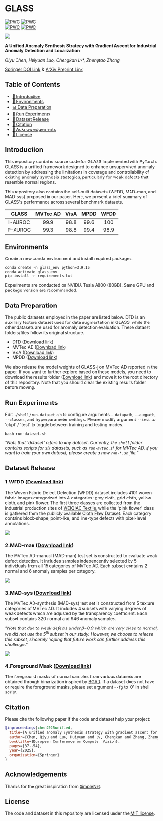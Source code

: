 # GLASS

[![PWC](https://img.shields.io/endpoint.svg?url=https://paperswithcode.com/badge/a-unified-anomaly-synthesis-strategy-with/anomaly-detection-on-mvtec-ad)](https://paperswithcode.com/sota/anomaly-detection-on-mvtec-ad?p=a-unified-anomaly-synthesis-strategy-with)
[![PWC](https://img.shields.io/endpoint.svg?url=https://paperswithcode.com/badge/a-unified-anomaly-synthesis-strategy-with/anomaly-detection-on-mpdd)](https://paperswithcode.com/sota/anomaly-detection-on-mpdd?p=a-unified-anomaly-synthesis-strategy-with)  
[![PWC](https://img.shields.io/endpoint.svg?url=https://paperswithcode.com/badge/a-unified-anomaly-synthesis-strategy-with/anomaly-detection-on-wfdd)](https://paperswithcode.com/sota/anomaly-detection-on-wfdd?p=a-unified-anomaly-synthesis-strategy-with)
[![PWC](https://img.shields.io/endpoint.svg?url=https://paperswithcode.com/badge/a-unified-anomaly-synthesis-strategy-with/anomaly-detection-on-visa)](https://paperswithcode.com/sota/anomaly-detection-on-visa?p=a-unified-anomaly-synthesis-strategy-with)

![](figures/GLASS_schematic.png)

**A Unified Anomaly Synthesis Strategy with Gradient Ascent for Industrial Anomaly Detection and Localization**

_Qiyu Chen, Huiyuan Luo, Chengkan Lv*, Zhengtao Zhang_

[Springer DOI Link](https://link.springer.com/chapter/10.1007/978-3-031-72855-6_3) & 
[ArXiv Preprint Link](https://arxiv.org/abs/2407.09359)

## Table of Contents
* [📖 Introduction](#introduction)
* [🔧 Environments](#environments)
* [📊 Data Preparation](#data-preparation)
* [🚀 Run Experiments](#run-experiments)
* [📂 Dataset Release](#dataset-release)
* [🔗 Citation](#citation)
* [🙏 Acknowledgements](#acknowledgements)
* [📜 License](#license)

## Introduction
This repository contains source code for GLASS implemented with PyTorch.
GLASS is a unified framework designed to enhance unsupervised anomaly detection
by addressing the limitations in coverage and controllability of existing anomaly synthesis strategies,
particularly for weak defects that resemble normal regions.

This repository also contains the self-built datasets (WFDD, MAD-man, and MAD-sys) proposed in our paper.
Here, we present a brief summary of GLASS's performance across several benchmark datasets.

|   GLASS   | MVTec AD |  VisA   |  MPDD   |  WFDD   |
|:---------:|:--------:|:-------:|:-------:|:-------:|
| I-AUROC   |   99.9   |  98.8   |  99.6   |  100    |
| P-AUROC   |   99.3   |  98.8   |  99.4   |  98.9   |

## Environments
Create a new conda environment and install required packages.
```
conda create -n glass_env python=3.9.15
conda activate glass_env
pip install -r requirements.txt
```
Experiments are conducted on NVIDIA Tesla A800 (80GB).
Same GPU and package version are recommended. 

## Data Preparation
The public datasets employed in the paper are listed below.
DTD is an auxiliary texture dataset used for data augmentation in GLASS,
while the other datasets are used for anomaly detection evaluation.
These dataset folders/files follow its original structure.

- DTD ([Download link](https://www.robots.ox.ac.uk/~vgg/data/dtd/))
- MVTec AD ([Download link](https://www.mvtec.com/company/research/datasets/mvtec-ad/))
- VisA ([Download link](https://github.com/amazon-science/spot-diff/))
- MPDD ([Download link](https://github.com/stepanje/MPDD/))

We also release the model weights of GLASS-j on MVTec AD reported in the paper.
If you want to further explore based on these models,
you need to download the results folder
([Download link](https://drive.google.com/drive/folders/1Hjlr-CcXwnhWfrWUCJJCooBI_pMP4N1C?usp=sharing))
and move it to the root directory of this repository.
Note that you should clear the existing results folder before moving.

## Run Experiments
Edit `./shell/run-dataset.sh` to configure arguments `--datapath`, `--augpath`, `--classes`, and hyperparameter settings.
Please modify argument `--test` to 'ckpt' / 'test' to toggle between training and testing modes.

```
bash run-dataset.sh
```

_"Note that 'dataset' refers to any dataset.
Currently, the `shell` folder contains scripts for six datasets,
such as `run-mvtec.sh` for MVTec AD. If you want to train your own dataset,
please create a new `run-*.sh` file."_

## Dataset Release
### 1.WFDD ([Download link](https://drive.google.com/file/d/1P8yfNnfoFsb0Lv-HRzkPQ2nD9qsL--Vk/view?usp=sharing/))
The Woven Fabric Defect Detection (WFDD) dataset includes 4101 woven fabric images categorized into 4 categories:
grey cloth, grid cloth, yellow cloth, and pink flower.
The first three classes are collected from the industrial production sites of [WEIQIAO Textile](http://www.wqfz.com/en/),
while the 'pink flower' class is gathered from the publicly available
[Cloth Flaw Dataset](https://tianchi.aliyun.com/dataset/79336?lang=en-us/).
Each category contains block-shape, point-like, and line-type defects with pixel-level annotations.

![](figures/WFDD_samples.png)

### 2.MAD-man ([Download link](https://drive.google.com/file/d/1HJmw7hSmrS0NMxfAjDltF4cXlN5S96Iz/view?usp=sharing/))
The MVTec AD-manual (MAD-man) test set is constructed to evaluate weak defect detection.
It includes samples independently selected by 5 individuals from all 15 categories of MVTec AD.
Each subset contains 2 normal and 6 anomaly samples per category.

![](figures/MAD-man_samples.png)

### 3.MAD-sys ([Download link](https://drive.google.com/file/d/1uLGWmOc4D9PuQawE-2nFS3p6XQzKrVsn/view?usp=sharing/))
The MVTec AD-synthesis (MAD-sys) test set is constructed from 5 texture categories of MVTec AD.
It includes 4 subsets with varying degrees of weak defects which are adjusted by the transparency coefficient.
Each subset contains 320 normal and 946 anomaly samples.

_"Note that due to weak defects under &beta;=0.9 which are very close to normal,
we did not use the 5<sup>th</sup> subset in our study.
However, we choose to release this subset,
sincerely hoping that future work can further address this challenge."_

![](figures/MAD-sys_samples.png)

### 4.Foreground Mask ([Download link](https://drive.google.com/file/d/1Fn84QCfMtgBGEDcmY44v97Ci8wwpABK8/view?usp=sharing/))
The foreground masks of normal samples from various datasets are obtained through binarization
inspired by [BGAD](https://github.com/xcyao00/BGAD/).
If a dataset does not have or require the foreground masks,
please set argument `--fg` to '0' in shell script.

## Citation
Please cite the following paper if the code and dataset help your project:

```bibtex
@inproceedings{chen2025unified,
  title={A unified anomaly synthesis strategy with gradient ascent for industrial anomaly detection and localization},
  author={Chen, Qiyu and Luo, Huiyuan and Lv, Chengkan and Zhang, Zhengtao},
  booktitle={European Conference on Computer Vision},
  pages={37--54},
  year={2025},
  organization={Springer}
}
```

## Acknowledgements
Thanks for the great inspiration from [SimpleNet](https://github.com/DonaldRR/SimpleNet/).

## License
The code and dataset in this repository are licensed under the [MIT license](https://github.com/cqylunlun/GLASS?tab=MIT-1-ov-file/).
